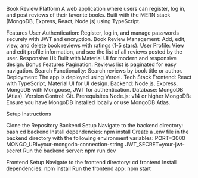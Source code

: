 Book Review Platform A web application where users can register, log in, and post reviews of their favorite books. Built with the MERN stack (MongoDB, Express, React, Node.js) using TypeScript.

Features User Authentication: Register, log in, and manage passwords securely with JWT and encryption. Book Review Management: Add, edit, view, and delete book reviews with ratings (1-5 stars). User Profile: View and edit profile information, and see the list of all reviews posted by the user. Responsive UI: Built with Material UI for modern and responsive design. Bonus Features Pagination: Reviews list is paginated for easy navigation. Search Functionality: Search reviews by book title or author. Deployment: The app is deployed using Vercel. Tech Stack Frontend: React with TypeScript, Material UI for UI design. Backend: Node.js, Express, MongoDB with Mongoose, JWT for authentication. Database: MongoDB (Atlas). Version Control: Git. Prerequisites Node.js: v14 or higher MongoDB: Ensure you have MongoDB installed locally or use MongoDB Atlas.

Setup Instructions

Clone the Repository
Backend Setup Navigate to the backend directory:
bash
cd backend Install dependencies: npm install Create a .env file in the backend directory with the following environment variables: PORT=3000 MONGO_URI=your-mongodb-connection-string JWT_SECRET=your-jwt-secret Run the backend server: npm run dev

Frontend Setup Navigate to the frontend directory: cd frontend Install dependencies: npm install Run the frontend app: npm start
